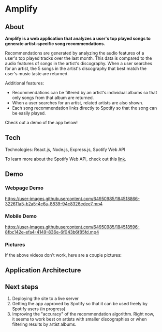 # Amplify

## About

**Amplify is a web application that analyzes a user's top played songs to generate artist-specific song recommendations.**

Recommendations are generated by analyzing the audio features of a user's top played tracks over the last month. This data is compared to the audio features of songs in the artist's discography. When a user searches for an artist, the 5 songs in the artist's discography that best match the user's music taste are returned.

Additional features:

- Recommendations can be filtered by an artist's individual albums so that only songs from that album are returned.
- When a user searches for an artist, related artists are also shown.
- Each song recommendation links directly to Spotify so that the song can be easily played.

Check out a demo of the app below!

## Tech

Technologies: React.js, Node.js, Express.js, Spotify Web API

To learn more about the Spotify Web API, check out this [link](https://developer.spotify.com/).

## Demo

### Webpage Demo

https://user-images.githubusercontent.com/64950985/184518866-322611a5-b2a5-4c6a-8839-94c8326edee7.mp4

### Mobile Demo

https://user-images.githubusercontent.com/64950985/184518596-8fbc142e-efa4-4149-836e-6f043b6f85fd.mp4

### Pictures

If the above videos don't work, here are a couple pictures:

## Application Architecture

## Next steps

1. Deploying the site to a live server
2. Getting the app approved by Spotify so that it can be used freely by Spotify users (in progress)
3. Improving the "accuracy" of the recommendation algorithm. Right now, it seems to work best on artists with smaller discographies or when filtering results by artist albums.

